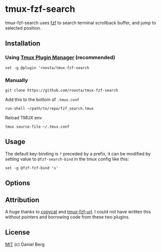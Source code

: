 # tmux-fzf-search

tmux-fzf-search uses [fzf](https://github.com/junegunn/fzf) to search terminal scrollback buffer, and jump to selected position.

<!-- ![](preview.gif) -->

## Installation

### Using [Tmux Plugin Manager](https://github.com/tmux-plugins/tpm) (recommended)

```
set -g @plugin 'roosta/tmux-fzf-search
```

### Manually
```shell
git clone https://github.com/roosta/tmux-fzf-search
```

Add this to the bottom of `.tmux.conf`
```
run-shell ~/path/to/repo/fzf_search.tmux
```

Reload TMUX env
```shell
tmux source-file ~/.tmux.conf
```

## Usage

The default key-binding is `?` preceded by a prefix, it can be modified by
setting value to `@fzf-search-bind` in the tmux config like this:

``` tmux
set -g @fzf-fzf-bind 's'
```

## Options

## Attribution
A huge thanks to
[copycat](https://github.com/tmux-plugins/tmux-copycat) and
[tmux-fzf-url](https://github.com/wfxr/tmux-fzf-url). I could not have
written this without pointers and borrowing code from these two
plugins.

## License

[MIT](https://wfxr.mit-license.org/2018) (c) Daniel Berg

